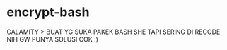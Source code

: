 # encrypt-bash
CALAMITY > BUAT YG SUKA PAKEK BASH SHE TAPI SERING DI RECODE NIH GW PUNYA SOLUSI COK :)
